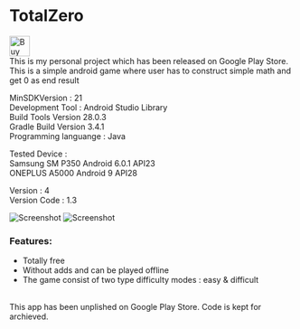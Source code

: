 # TotalZero
<a href='https://ko-fi.com/Y8Y5L0LQ' target='_blank'><img height='36' style='border:0px;height:36px;' src='https://az743702.vo.msecnd.net/cdn/kofi2.png?v=0' border='0' alt='Buy Me a Coffee at ko-fi.com' /></a>
</br>This is my personal project which has been released on Google Play Store. This is a simple android game where user has to construct simple math and get 0 as end result

MinSDKVersion : 21
</br>Development Tool : Android Studio Library
</br>Build Tools Version 28.0.3
</br>Gradle Build Version 3.4.1
</br>Programming languange : Java

Tested Device :
</br> Samsung SM P350 Android 6.0.1 API23
</br> ONEPLUS A5000 Android 9 API28
  
Version : 4
</br>Version Code : 1.3
  
![Screenshot](https://github.com/snufflesrea/TotalZero/blob/master/ss1.PNG)
![Screenshot](https://github.com/snufflesrea/TotalZero/blob/master/ss2.PNG)

### Features:
- Totally free
- Without adds and can be played offline
- The game consist of two  type difficulty modes : easy & difficult

</br>This app has been unplished on Google Play Store. Code is kept for archieved.
